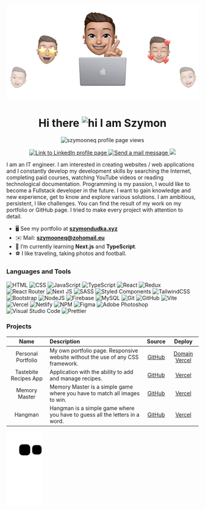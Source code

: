![Header](header_emoji.png)
###
<h1 align="center">Hi there <img src="https://user-images.githubusercontent.com/1303154/88677602-1635ba80-d120-11ea-84d8-d263ba5fc3c0.gif" width="28px" height="28px" alt="hi"> I am Szymon</h1>

<p align="center"> <img src="https://komarev.com/ghpvc/?username=szymooneq&label=Profile%20views&style=flat-square" alt="szymooneq profile page views" /> </p>

<p align="center">
  <a href="https://www.linkedin.com/in/szymon-dudka/" target="_blank">
    <img src="https://img.shields.io/badge/linkedin-000000?style=for-the-badge&logo=linkedin&logoColor=0A66C2" alt="Link to LinkedIn profile page" rel=”noreferrer” />
  </a>
  <a href="mailto:szymooneq@zohomail.eu" target="_blank">
    <img src="https://img.shields.io/badge/Mail-000000?style=for-the-badge&logo=gmail&logoColor=C71610" alt="Send a mail message" rel=”noreferrer” />
  </a>
  <a href="https://szymondudka.xyz/" target="_blank">
		<img src="https://img.shields.io/badge/portfolio-000000?style=for-the-badge&logo=About.me&logoColor=08851B" />
	</a>
</p>

I am an IT engineer. I am interested in creating websites / web applications and I constantly develop my development skills by searching the Internet, completing paid courses, watching YouTube videos or reading technological documentation. Programming is my passion, I would like to become a Fullstack developer in the future. I want to gain knowledge and new experience, get to know and explore various solutions. I am ambitious, persistent, I like challenges. You can find the result of my work on my portfolio or GitHub page. I tried to make every project with attention to detail.

- 🖥️ See my portfolio at [**szymondudka.xyz**](https://szymondudka.xyz/)
- ✉️ Mail: [**szymooneq@zohomail.eu**](mailto:sdudka8@gmail.com)
- 🧠 I’m currently learning **Next.js** and **TypeScript**.
- ⚽ I like traveling, taking photos and football.

### Languages and Tools
![HTML](https://img.shields.io/badge/HTML5-E34F26?style=for-the-badge&logo=html5&logoColor=white)
![CSS](https://img.shields.io/badge/CSS3-1572B6?style=for-the-badge&logo=css3&logoColor=white)
![JavaScript](https://img.shields.io/badge/JavaScript-323330?style=for-the-badge&logo=javascript&logoColor=F7DF1E)
![TypeScript](https://img.shields.io/badge/typescript-%23007ACC.svg?style=for-the-badge&logo=typescript&logoColor=white)
![React](https://img.shields.io/badge/React-20232A?style=for-the-badge&logo=react&logoColor=61DAFB)
![Redux](https://img.shields.io/badge/Redux-593D88?style=for-the-badge&logo=redux&logoColor=white)
![React Router](https://img.shields.io/badge/React_Router-CA4245?style=for-the-badge&logo=react-router&logoColor=white)
![Next JS](https://img.shields.io/badge/Next-black?style=for-the-badge&logo=next.js&logoColor=white)
![SASS](https://img.shields.io/badge/Sass-CC6699?style=for-the-badge&logo=sass&logoColor=white)
![Styled Components](https://img.shields.io/badge/styled--components-DB7093?style=for-the-badge&logo=styled-components&logoColor=white)
![TailwindCSS](https://img.shields.io/badge/Tailwind_CSS-0ea5e9?style=for-the-badge&logo=tailwind-css&logoColor=white)
![Bootstrap](https://img.shields.io/badge/bootstrap-712Cf9?style=for-the-badge&logo=bootstrap&logoColor=white)
![NodeJS](https://img.shields.io/badge/Node.js-339933?style=for-the-badge&logo=nodedotjs&logoColor=white)
![Firebase](https://img.shields.io/badge/firebase-ffca28?style=for-the-badge&logo=firebase&logoColor=black)
![MySQL](https://img.shields.io/badge/mysql-0074a3?style=for-the-badge&logo=mysql&logoColor=white)
![Git](https://img.shields.io/badge/Git-F05032?style=for-the-badge&logo=git&logoColor=white)
![GitHub](https://img.shields.io/badge/GitHub-100000?style=for-the-badge&logo=github&logoColor=white)
![Vite](https://img.shields.io/badge/vite-%23646CFF.svg?style=for-the-badge&logo=vite&logoColor=white)
![Vercel](https://img.shields.io/badge/Vercel-000000?style=for-the-badge&logo=vercel&logoColor=white)
![Netlify](https://img.shields.io/badge/netlify-%23000000.svg?style=for-the-badge&logo=netlify&logoColor=#00C7B7)
![NPM](https://img.shields.io/badge/NPM-%23000000.svg?style=for-the-badge&logo=npm&logoColor=white)
![Figma](https://img.shields.io/badge/Figma-F24E1E?style=for-the-badge&logo=figma&logoColor=white)
![Adobe Photoshop](https://img.shields.io/badge/adobe%20photoshop-%2331A8FF.svg?style=for-the-badge&logo=adobe%20photoshop&logoColor=white)
![Visual Studio Code](https://img.shields.io/badge/Visual_Studio_Code-0078D4?style=for-the-badge&logo=visual%20studio%20code&logoColor=white)
![Prettier](https://img.shields.io/badge/prettier-1A2C34?style=for-the-badge&logo=prettier&logoColor=F7BA3E)

### Projects
| Name | Description | Source | Deploy |
|:----:|:------------|:----:|:-----------:|
| Personal Portfolio | My own portfolio page. Responsive website without the use of any CSS framework. | [GitHub](https://github.com/szymooneq/Personal-Portfolio) | [Domain](https://szymondudka.xyz/) [Vercel](https://personal-portfolio-szymooneq.vercel.app/) |
| Tastebite Recipes App | Application with the ability to add and manage recipes. | [GitHub](https://github.com/szymooneq/Tastebite-Recipes-App) | [Vercel](https://tastebite-app-sd.vercel.app/) |
| Memory Master | Memory Master is a simple game where you have to match all images to win. | [GitHub](https://github.com/szymooneq/Memory-Master) | [Vercel](https://memory-master-sd.vercel.app/) |
| Hangman | Hangman is a simple game where you have to guess all the letters in a word. | [GitHub](https://github.com/szymooneq/Hangman) | [Vercel](https://hangman-sd.vercel.app/) |


<p align="left">
  <img alig src="https://github.com/szymooneq/szymooneq/blob/output/github-contribution-grid-snake.svg" />
</p>
